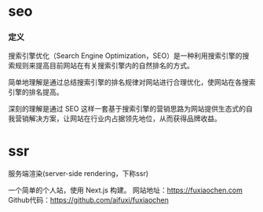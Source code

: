 # seo

###  定义

搜索引擎优化（Search Engine Optimization，SEO）是一种利用搜索引擎的搜索规则来提高目前网站在有关搜索引擎内的自然排名的方式。 

简单地理解是通过总结搜索引擎的排名规律对网站进行合理优化，使网站在各搜索引擎的排名提高。

深刻的理解是通过 SEO 这样一套基于搜索引擎的营销思路为网站提供生态式的自我营销解决方案，让网站在行业内占据领先地位，从而获得品牌收益。 

# ssr

 服务端渲染(server-side rendering，下称ssr) 

 一个简单的个人站，使用 Next.js 构建。
网站地址：https://fuxiaochen.com
Github代码：https://github.com/aifuxi/fuxiaochen